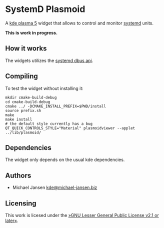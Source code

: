 # SystemD Plasmoid

A [kde plasma 5](https://en.wikipedia.org/wiki/KDE_Plasma_5) widget that allows to control and monitor
[systemd](https://en.wikipedia.org/wiki/Systemd) units.

**This is work in progress.**

## How it works

The widgets utilizes the [systemd dbus api](https://www.freedesktop.org/wiki/Software/systemd/dbus/).

## Compiling

To test the widget without installing it:

    mkdir cmake-build-debug
    cd cmake-build-debug
    cmake ../ -DCMAKE_INSTALL_PREFIX=$PWD/install
    source prefix.sh    
    make
    make install
    # the default style currently has a bug
    QT_QUICK_CONTROLS_STYLE="Material" plasmoidviewer --applet ../lib/plasmoid/

## Dependencies

The widget only depends on the usual kde dependencies.

## Authors

* Michael Jansen <kde@michael-jansen.biz>

## Licensing

This work is licesed under the [»GNU Lesser General Public License v2.1 or later«](LICENSES/LGPL-2.1-or-later).
